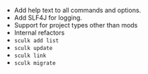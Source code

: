 - Add help text to all commands and options.
- Add SLF4J for logging.
- Support for project types other than mods
- Internal refactors
- `sculk add list`
- `sculk update`
- `sculk link`
- `sculk migrate`
